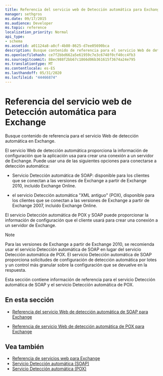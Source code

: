 ```yaml
---
title: Referencia del servicio web de Detección automática para Exchange
manager: sethgros
ms.date: 09/17/2015
ms.audience: Developer
ms.topic: reference
localization_priority: Normal
api_type:
- schema
ms.assetid: a01124a8-a8cf-4b80-8625-d7ee05690bca
description: Busque contenido de referencia para el servicio Web de detección automática en Exchange.
ms.openlocfilehash: ce7f2bbd662a5e61959c7e3c6748f0cf40cc4fb3
ms.sourcegitcommit: 88ec988f2bb67c1866d06b361615f3674a24e795
ms.translationtype: MT
ms.contentlocale: es-ES
ms.lasthandoff: 05/31/2020
ms.locfileid: "44466874"
---
```

# <a name="autodiscover-web-service-reference-for-exchange"></a>Referencia del servicio web de Detección automática para Exchange

Busque contenido de referencia para el servicio Web de detección automática en Exchange.
  
El servicio Web de detección automática proporciona la información de configuración que la aplicación usa para crear una conexión a un servidor de Exchange. Puede usar una de las siguientes opciones para conectarse a detección automática:
  
- Servicio Detección automática de SOAP: disponible para los clientes que se conectan a las versiones de Exchange a partir de Exchange 2010, incluido Exchange Online.
    
- el servicio Detección automática "XML antiguo" (POX), disponible para los clientes que se conectan a las versiones de Exchange a partir de Exchange 2007, incluido Exchange Online. 
    
El servicio Detección automática de POX y SOAP puede proporcionar la información de configuración que el cliente usará para crear una conexión a un servidor de Exchange.
  
> [!NOTE]
> Para las versiones de Exchange a partir de Exchange 2010, se recomienda usar el servicio Detección automática de SOAP en lugar del servicio Detección automática de POX. El servicio Detección automática de SOAP proporciona solicitudes de configuración de detección automática por lotes y un control más granular sobre la configuración que se devuelve en la respuesta. 
  
Esta sección contiene información de referencia para el servicio Detección automática de SOAP y el servicio Detección automática de POX.
  
## <a name="in-this-section"></a>En esta sección
<a name="bk_InThisSection"> </a>

- [Referencia del servicio Web de detección automática de SOAP para Exchange](soap-autodiscover-web-service-reference-for-exchange.md)
    
- [Referencia de servicio Web de detección automática de POX para Exchange](pox-autodiscover-web-service-reference-for-exchange.md)
    
## <a name="see-also"></a>Vea también

- [Referencia de servicios web para Exchange](web-services-reference-for-exchange.md)
- [Servicio Detección automática (SOAP)](https://msdn.microsoft.com/library/e24d1a1f-0d20-4bd9-ae4c-9112ecacea78%28Office.15%29.aspx)
- [Servicio Detección automática (POX)](https://msdn.microsoft.com/library/13c54de3-a91c-4424-8732-99dd8f2162ec%28Office.15%29.aspx)
    

